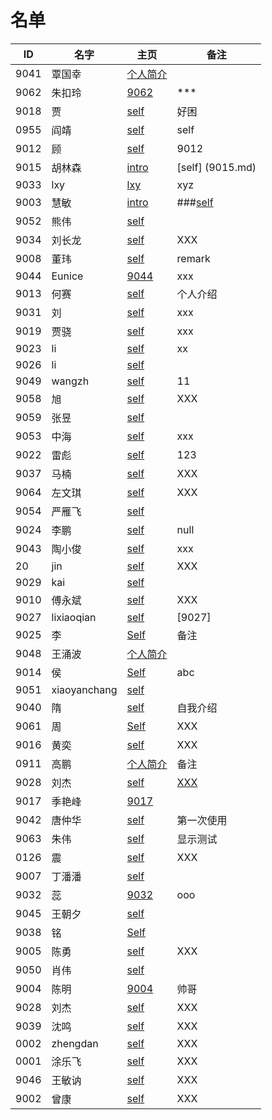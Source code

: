 
# 名单

|  ID    |  名字    |  主页    | 备注     |
| ---- | ---- | ---- | ---- |
|   9041   |   覃国幸   |  [个人简介](9041.md)    |      |
|  9062   |   朱扣玲   | [9062](9062.md)     | ***     |
| 9018   |   贾     |   [self](9018.md)      |   好困  |
|  0955    |   阎靖  |  [self](9055.md)  |   self   |
|9012|顾  |[self](9012.md)| 9012 |
|   9015   |    胡林森  |  [intro](9015.md)   |   [self] (9015.md)  |
|  9033  |  lxy  |  [lxy](9033.md)   |  xyz  |
| 9003     |慧敏      | [intro](9003.md)     |   ###[self](9003.md)   |
| 9052     | 熊伟     | [self](9052.md)     |      |
|  9034    |   刘长龙   |  [self](9034.md)    |   XXX  |
|   9008   |   董玮   |  [self](9008.md)    |   remark   |
|  9044    |  Eunice    | [9044](9044.md)     |   xxx   |
|   9013   |   何赛   | [self](9013.md) | 个人介绍     |
| 9031 | 刘 | [self](9031.md) |  xxx |
| 9019 | 贾骁 | [self](9019.md)  | xxx |
|   9023   | li     |   [self](9023.md)   |   xx  |
|   9026   |  li    |   [self](9026.md)   |      |
| 9049     |   wangzh   |  [self](9049.md)    |  11  |
|  9058    |   旭   |      [self](9058.md)   | XXX  |
|  9059 | 张昱     | [self](9059.md)  |      |
|9053  | 中海  |[self](9053.md)| xxx |
|    9022  |   雷彪   |  [self](9022.md)  |    123  |
|  9037    |   马楠   |      [self](9037.md)    | XXX  |
|  9064    |   左文琪   |      [self](9064.md)    | XXX  |
|   9054   |  严雁飞    |   [self](9054.md)   |      |
|  9024  |  李鹏    |   [self](9024.md)  |    null    |
|   9043   |   陶小俊   | [self](9043.md)    |   xxx   |
|   20   |   jin   |  [self](9020.md)   |  XXX   |
| 9029     |  kai    |  [self](9029.md)    |      |
|  9010    |   傅永斌   |      [self](9010.md)   | XXX  |
|  9027    | lixiaoqian     |[self](9027.md)     |  [9027]    |
| 9025 |  李  |   [Self](9025.md)     |  备注  |
|  9048    | 王涌波     | [个人简介](9048.md)     |      |
|  9014    |   侯  |   [Self](9014.md)  |  abc    |
|9051|xiaoyanchang|[self](9051.md) |      |
| 9040 |  隋  | [self](9040.md) |  自我介绍  |
| 9061 |  周    | [Self](9061.md) | XXX    |
|  9016    |   黄奕   |      [self](9016.md)    | XXX  |
| 0911 | 高鹏 |  [个人简介](9011.md) |   备注   |
|  9028  | 刘杰  |  [self](9028.md)      |  [XXX](Self_intro.md)    |
| 9017 |季艳峰| [9017](9017.md) |      |
| 9042   |唐仲华     | [self](9042.md)  |  第一次使用   |
|  9063    |   朱伟   |   [self](9063.md)   | 显示测试     |
|  0126    |   震   |      [self](Self-Intro.md)    | XXX  |
|   9007 |  丁潘潘    |  [self](9007.md)    |      |
|  9032    | 蕊     |   [9032](9032.md)  |   ooo   |
| 9045 | 王朝夕 |[self](9045.md)|      |
|  9038    | 铭     | [Self](9038.md)    |      |
| 9005     |   陈勇   | [self](005.md)    |   XXX   |
| 9050     |  肖伟    |  [self](9050.md)    |      |
| 9004   | 陈明 | [9004](9004.md)|帅哥|
|  9028    |   刘杰   |      [self](9028.md)   | XXX  |
|  9039    |   沈鸣   |      [self](9039.md)   | XXX  |
|  0002    |   zhengdan   |      [self](00002.md)   | XXX  |
|  0001    |   涂乐飞   |      [self](0001.md)   | XXX  |
|  9046    |   王敏讷   |      [self](9046.md)   | XXX  |
|  9002    |   曾康   |      [self](9002.md)   | XXX  |